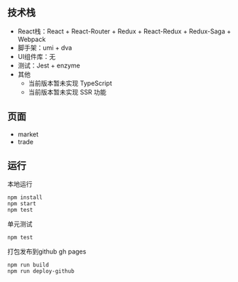 


## 技术栈

- React栈：React + React-Router + Redux + React-Redux + Redux-Saga + Webpack
- 脚手架：umi + dva
- UI组件库：无
- 测试：Jest + enzyme
- 其他
	- 当前版本暂未实现 TypeScript
	- 当前版本暂未实现 SSR 功能

## 页面

- market
- trade


## 运行


本地运行
```
npm install
npm start
npm test
```

单元测试
```
npm test
```

打包发布到github gh pages
```
npm run build
npm run deploy-github
```





